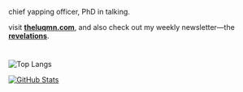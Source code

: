 chief yapping officer, PhD in talking.

visit [**theluqmn.com**](https://theluqmn.com), and also check out my weekly newsletter—the [**revelations**](https://revelations.theluqmn.com).

#

![Top Langs](https://github-readme-stats.vercel.app/api/top-langs/?username=theluqmn&layout=compact&theme=graywhite&card_width=1050&langs_count=6)

[![GitHub Stats](https://github-readme-stats.vercel.app/api?username=theluqmn&theme=graywhite&card_width=1050&show_icons=true)](https://github.com/anuraghazra/github-readme-stats)
